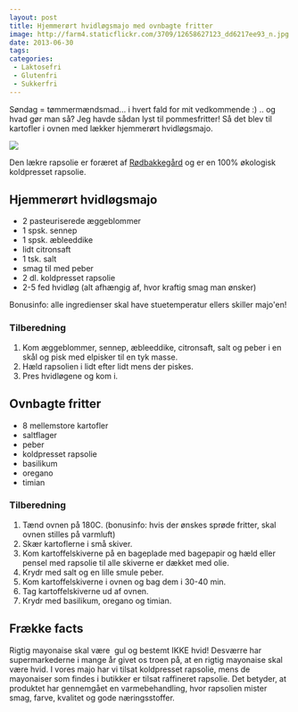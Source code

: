 ```yaml
---
layout: post
title: Hjemmerørt hvidløgsmajo med ovnbagte fritter
image: http://farm4.staticflickr.com/3709/12658627123_dd6217ee93_n.jpg
date: 2013-06-30
tags:
categories:
 - Laktosefri
 - Glutenfri
 - Sukkerfri
---
```

Søndag = tømmermændsmad... i hvert fald for mit vedkommende :) .. og hvad gør
man så? Jeg havde sådan lyst til pommesfritter! Så det blev til kartofler i
ovnen med lækker hjemmerørt hvidløgsmajo.

[ ![](http://4.bp.blogspot.com/-QLDMG_LpmY0/UdCjJQhiX6I/AAAAAAAAA_k/9W1TcyTx9p0/s600/Hjemmer%C3%B8rt_hvidl%C3%B8gsmajo.jpg) ](http://4.bp.blogspot.com/-QLDMG_LpmY0/UdCjJQhiX6I/AAAAAAAAA_k/9W1TcyTx9p0/s600/Hjemmer%C3%B8rt_hvidl%C3%B8gsmajo.jpg)

Den lækre rapsolie er foræret af [Rødbakkegård](http://www.roedbakkegaard.dk/)
og er en 100% økologisk koldpresset rapsolie.

## Hjemmerørt hvidløgsmajo
- 2 pasteuriserede æggeblommer
- 1 spsk. sennep
- 1 spsk. æbleeddike
- lidt citronsaft
- 1 tsk. salt
- smag til med peber
- 2 dl. koldpresset rapsolie
- 2-5 fed hvidløg (alt afhængig af, hvor kraftig smag man ønsker)

Bonusinfo: alle ingredienser skal have stuetemperatur ellers skiller majo'en!

### Tilberedning
1. Kom æggeblommer, sennep, æbleeddike, citronsaft, salt og peber i en skål og
   pisk med elpisker til en tyk masse.
2. Hæld rapsolien i lidt efter lidt mens der piskes.
3. Pres hvidløgene og kom i.

## Ovnbagte fritter
- 8 mellemstore kartofler
- saltflager
- peber
- koldpresset rapsolie
- basilikum
- oregano
- timian

### Tilberedning
1. Tænd ovnen på 180C. (bonusinfo: hvis der ønskes sprøde fritter, skal ovnen
   stilles på varmluft)
2. Skær kartoflerne i små skiver.
3. Kom kartoffelskiverne på en bageplade med bagepapir og hæld eller pensel med
   rapsolie til alle skiverne er dækket med olie.
4. Krydr med salt og en lille smule peber.
5. Kom kartoffelskiverne i ovnen og bag dem i 30-40 min.
6. Tag kartoffelskiverne ud af ovnen. 
7. Krydr med basilikum, oregano og timian.

## Frække facts
Rigtig mayonaise skal være  gul og bestemt IKKE hvid! Desværre har
supermarkederne i mange år givet os troen på, at en rigtig mayonaise skal være
hvid. I vores majo har vi tilsat koldpresset rapsolie, mens de mayonaiser som
findes i butikker er tilsat raffineret rapsolie. Det betyder, at produktet har
gennemgået en varmebehandling, hvor rapsolien mister smag, farve, kvalitet og
gode næringsstoffer.
